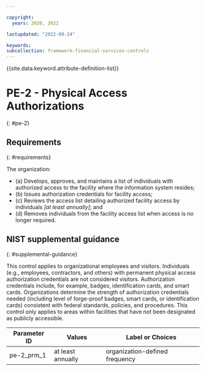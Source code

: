 ```yaml
---

copyright:
  years: 2020, 2022

lastupdated: "2022-09-24"

keywords: 
subcollection: framework-financial-services-controls
---
```


{{site.data.keyword.attribute-definition-list}}

         
# PE-2 - Physical Access Authorizations
{: #pe-2}

## Requirements
{: #requirements}

The organization:

- (a) Develops, approves, and maintains a list of individuals with authorized access to the facility where the information system resides;
- (b) Issues authorization credentials for facility access;
- (c) Reviews the access list detailing authorized facility access by individuals _[at least annually]_; and
- (d) Removes individuals from the facility access list when access is no longer required.

## NIST supplemental guidance
{: #supplemental-guidance}

This control applies to organizational employees and visitors. Individuals (e.g., employees, contractors, and others) with permanent physical access authorization credentials are not considered visitors. Authorization credentials include, for example, badges, identification cards, and smart cards. Organizations determine the strength of authorization credentials needed (including level of forge-proof badges, smart cards, or identification cards) consistent with federal standards, policies, and procedures. This control only applies to areas within facilities that have not been designated as publicly accessible.

| Parameter ID | Values | Label or Choices |
|---|---|---|
| pe-2_prm_1 | at least annually | organization-defined frequency |

